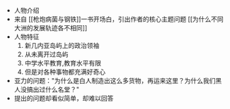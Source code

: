- 人物介绍
- 来自 [[枪炮病菌与钢铁]]一书开场白，引出作者的核心主题问题 [[为什么不同大洲的发展轨迹各不相同]]
- 人物特征
  1. 新几内亚岛屿上的政治领袖
  2. 从未离开过岛屿
  3. 中学水平教育,教育水平有限
  4. 但是对各种事物都充满好奇心
- 亚力的问题："为什么是白人制造出这么多货物，再运来这里？为什么我们黑人没搞出过什么名堂？"
- 提出的问题却看似简单，却难以回答